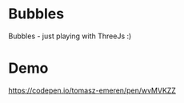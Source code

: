 # Bubbles
Bubbles - just playing with ThreeJs :)


# Demo
https://codepen.io/tomasz-emeren/pen/wvMVKZZ